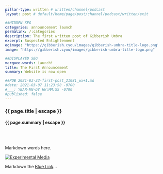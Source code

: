 ```yaml
---
pillar-type: written # written/channel/podcast
layout: post # default/home/page/post/channel/podcast/written/exit

##HIDDEN SEO
categories: announcement launch
permalink: /:categories
description: The first written post of Gibberish Umbra
excerpt: Suspected Enlightenment
ogimage: "https://gibberish.cyou/images/gibberish-umbra-title-logo.png"
image: "https://gibberish.cyou/images/gibberish-umbra-title-logo.png"

##DISPLAYED SEO
marquee-words: Launch!
title: The First Announcement
summary: Website is now open

##PUB 2021-03-22-first-post_21081_wx+1.md
#date: 2021-03-07 11:23:58 -0700
#___: YEAR-MN-DY HH:MM:SS -0700
#published: false
---
```

<h3 class="post-title">{{ page.title | escape }}</h3>
<h4 class="post-title">{{ page.summary | escape }}</h4><br><br>

Markdown words here.

[![Experimental Media](https://img.youtube.com/vi/mUCuTO-vktc/0.jpg)](https://www.youtube.com/watch?v=mUCuTO-vktc "Blower Fan Ambient Sleeping Noise")

Markdown the [Blue Link](http://gibberish.cyou)...